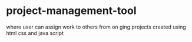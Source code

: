 # project-management-tool
where user can assign work to others from on ging projects created using html css and java script

